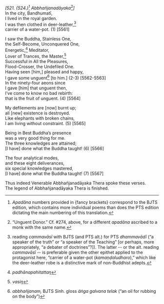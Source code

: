 *\[521. {524.}*[^1] *Abbhañjanadāyaka*[^2]*\]*  
In the city, Bandhumatī,  
I lived in the royal garden.  
I was then clothed in deer-leather,[^3]  
carrier of a water-pot. (1) \[5561\]

I saw the Buddha, Stainless One,  
the Self-Become, Unconquered One,  
Energetic,[^4] Meditator,  
Lover of Trances, the Master,[^5]  
Successful in All the Pleasures,  
Flood-Crosser, the Undefiled One.  
Having seen \[him,\] pleased and happy,  
I gave some unguent[^6] \[to him.\] (2-3) \[5562-5563\]  
In the ninety-four aeons since  
I gave \[him\] that unguent then,  
I’ve come to know no bad rebirth:  
that is the fruit of unguent. (4) \[5564\]

My defilements are \[now\] burnt up;  
all \[new\] existence is destroyed.  
Like elephants with broken chains,  
I am living without constraint. (5) \[5565\]

Being in Best Buddha’s presence  
was a very good thing for me.  
The three knowledges are attained;  
\[I have\] done what the Buddha taught! (6) \[5566\]

The four analytical modes,  
and these eight deliverances,  
six special knowledges mastered,  
\[I have\] done what the Buddha taught! (7) \[5567\]

Thus indeed Venerable Abbhañjanadāyaka Thera spoke these verses.  
The legend of Abbhañjanadāyaka Thera is finished.

[^1]: *Apadāna* numbers provided in {fancy brackets} correspond to the
    BJTS edition, which contains more individual poems than does the PTS
    edition dictating the main numbering of this translation.

[^2]: “Unguent Donor.” Cf. \#274, above, for a different *apadāna*
    ascribed to a monk with the same name.

[^3]: reading *cammavāsī* with BJTS (and PTS alt.) for PTS *dhammavādī*
    (“a speaker of the truth” or “a speaker of the Teaching” \[or
    perhaps, more appropriately, “a debater of doctrines”?\]). The
    latter -- or the alt. reading *cammavāsī --* is preferable given the
    other epithet applied to the protagonist here, “carrier of a
    water-pot (*kamaṇḍaludharo*),” which like the deer-leather robe is a
    distinctive mark of non-Buddhist adepts.

[^4]: *padhānapahitattaŋ*

[^5]: *vasiŋ*

[^6]: *abbhañjanam,* BJTS Sinh. gloss *äṅga galvana telak* (“an oil for
    rubbing on the body”)
